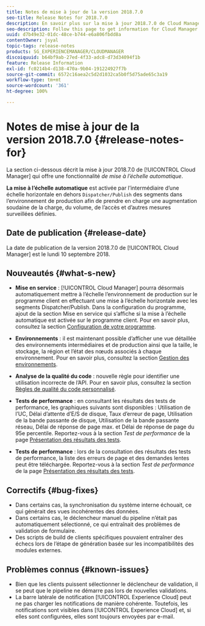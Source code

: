 ```yaml
---
title: Notes de mise à jour de la version 2018.7.0
seo-title: Release Notes for 2018.7.0
description: En savoir plus sur la mise à jour 2018.7.0 de Cloud Manager
seo-description: Follow this page to get information for Cloud Manager Release 2018.7.0.
uuid: d7b49e32-01dc-48ce-b744-e6a806fbdd8a
contentOwner: jsyal
topic-tags: release-notes
products: SG_EXPERIENCEMANAGER/CLOUDMANAGER
discoiquuid: b64bf9ab-27ed-4f33-adc8-d73d34094f1b
feature: Release Information
exl-id: fc0214b4-d138-470a-9b04-191224927f7b
source-git-commit: 6572c16aea2c5d2d1032ca5b0f5d75ade65c3a19
workflow-type: tm+mt
source-wordcount: '361'
ht-degree: 100%

---
```


# Notes de mise à jour de la version 2018.7.0 {#release-notes-for}

La section ci-dessous décrit la mise à jour 2018.7.0 de [!UICONTROL Cloud Manager] qui offre une fonctionnalité *de mise à l’échelle automatique*.

**La mise à l’échelle automatique** est activée par l’intermédiaire d’une échelle horizontale en dehors `Dispatcher/Publish` des segments dans l’environnement de production afin de prendre en charge une augmentation soudaine de la charge, du volume, de l’accès et d’autres mesures surveillées définies.

## Date de publication {#release-date}

La date de publication de la version 2018.7.0 de [!UICONTROL Cloud Manager] est le lundi 10 septembre 2018.

## Nouveautés {#what-s-new}

* **Mise en service** : [!UICONTROL Cloud Manager] pourra désormais automatiquement mettre à l’échelle l’environnement de production sur le programme client en effectuant une mise à l’échelle horizontale avec les segments Dispatcher/Publish. Dans la configuration du programme, ajout de la section Mise en service qui s’affiche si la mise à l’échelle automatique est activée sur le programme client. Pour en savoir plus, consultez la section [Configuration de votre programme](/help/getting-started/program-setup.md).

* **Environnements** : il est maintenant possible d’afficher une vue détaillée des environnements intermédiaires et de production ainsi que la taille, le stockage, la région et l’état des nœuds associés à chaque environnement. Pour en savoir plus, consultez la section [Gestion des environnements](/help/using/managing-environments.md).

* **Analyse de la qualité du code** : nouvelle règle pour identifier une utilisation incorrecte de l’API. Pour en savoir plus, consultez la section [Règles de qualité du code personnalisé](/help/using/custom-code-quality-rules.md).

* **Tests de performance** : en consultant les résultats des tests de performance, les graphiques suivants sont disponibles : Utilisation de l’UC, Délai d’attente d’E/S de disque, Taux d’erreur de page, Utilisation de la bande passante de disque, Utilisation de la bande passante réseau, Délai de réponse de page max. et Délai de réponse de page du 95e percentile. Reportez-vous à la section *Test de performance* de la page [Présentation des résultats des tests](/help/using/code-quality-testing.md).

* **Tests de performance** : lors de la consultation des résultats des tests de performance, la liste des erreurs de page et des demandes lentes peut être téléchargée. Reportez-vous à la section *Test de performance* de la page [Présentation des résultats des tests](/help/using/code-quality-testing.md).

## Correctifs {#bug-fixes}

* Dans certains cas, la synchronisation du système interne échouait, ce qui générait des vues incohérentes des données.
* Dans certains cas, le déclencheur manuel du pipeline n’était pas automatiquement sélectionné, ce qui entraînait des problèmes de validation de formulaire.
* Des scripts de build de clients spécifiques pouvaient entraîner des échecs lors de l’étape de génération basée sur les incompatibilités des modules externes.

## Problèmes connus {#known-issues}

* Bien que les clients puissent sélectionner le déclencheur de validation, il se peut que le pipeline ne démarre pas lors de nouvelles validations.
* La barre latérale de notification [!UICONTROL Experience Cloud] peut ne pas charger les notifications de manière cohérente. Toutefois, les notifications sont visibles dans [!UICONTROL Experience Cloud] et, si elles sont configurées, elles sont toujours envoyées par e-mail.
